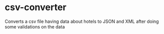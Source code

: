 # csv-converter
Converts a csv file having data about hotels to JSON and XML after doing some validations on the data
